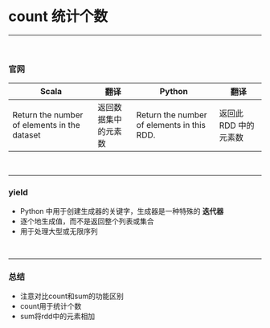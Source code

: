 # count 统计个数

----

<br>

### 官网
| Scala | 翻译  | Python | 翻译  |
|-------|-----|--------|-----|
|Return the number of elements in the dataset|返回数据集中的元素数|Return the number of elements in this RDD.|返回此 RDD 中的元素数|



<br>

---



### yield
- Python 中用于创建生成器的关键字，生成器是一种特殊的 <b>迭代器</b>
- 逐个地生成值，而不是返回整个列表或集合
- 用于处理大型或无限序列


<br>

---

### 总结
- 注意对比count和sum的功能区别
- count用于统计个数
- sum将rdd中的元素相加
